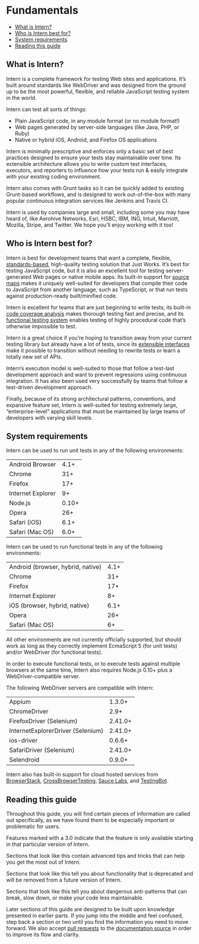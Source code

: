 # Fundamentals

<!-- vim-markdown-toc GFM -->
* [What is Intern?](#what-is-intern)
* [Who is Intern best for?](#who-is-intern-best-for)
* [System requirements](#system-requirements)
* [Reading this guide](#reading-this-guide)

<!-- vim-markdown-toc -->

## What is Intern?

Intern is a complete framework for testing Web sites and applications. It’s built around standards like WebDriver and was designed from the ground up to be the most powerful, flexible, and reliable JavaScript testing system in the world.

Intern can test all sorts of things:

-   Plain JavaScript code, in any module format (or no module format!)
-   Web pages generated by server-side languages (like Java, PHP, or Ruby)
-   Native or hybrid iOS, Android, and Firefox OS applications

Intern is minimally prescriptive and enforces only a basic set of best practices designed to ensure your tests stay maintainable over time. Its extensible architecture allows you to write custom test interfaces, executors, and reporters to influence how your tests run & easily integrate with your existing coding environment.

Intern also comes with Grunt tasks so it can be quickly added to existing Grunt-based workflows, and is designed to work out-of-the-box with many popular continuous integration services like Jenkins and Travis CI.

Intern is used by companies large and small, including some you may have heard of, like Aerohive Networks, Esri, HSBC, IBM, ING, Intuit, Marriott, Mozilla, Stripe, and Twitter. We hope you’ll enjoy working with it too!

## Who is Intern best for?

Intern is best for development teams that want a complete, flexible, [standards-based](http://www.w3.org/TR/webdriver/), high-quality testing solution that Just Works. It’s best for testing JavaScript code, but it is also an excellent tool for testing server-generated Web pages or native mobile apps. Its built-in support for [source maps](http://www.html5rocks.com/en/tutorials/developertools/sourcemaps/) makes it uniquely well-suited for developers that compile their code to JavaScript from another language, such as TypeScript, or that run tests against production-ready built/minified code.

Intern is excellent for teams that are just beginning to write tests; its built-in [code coverage analysis](https://theintern.github.io/intern/#reporter-lcov) makes thorough testing fast and precise, and its [functional testing system](https://theintern.github.io/intern/#writing-functional-test) enables testing of highly procedural code that’s otherwise impossible to test.

Intern is a great choice if you’re hoping to transition away from your current testing library but already have a lot of tests, since its [extensible interfaces](https://theintern.github.io/intern/#interface-overview) make it possible to transition without needing to rewrite tests or learn a totally new set of APIs.

Intern’s execution model is well-suited to those that follow a test-last development approach and want to prevent regressions using continuous integration. It has also been used very successfully by teams that follow a test-driven development approach.

Finally, because of its strong architectural patterns, conventions, and expansive feature set, Intern is well-suited for testing extremely large, “enterprise-level” applications that must be maintained by large teams of developers with varying skill levels.

## System requirements

Intern can be used to run unit tests in any of the following environments:

|                   |       |
|-------------------|-------|
| Android Browser   | 4.1+  |
| Chrome            | 31+   |
| Firefox           | 17+   |
| Internet Explorer | 9+    |
| Node.js           | 0.10+ |
| Opera             | 26+   |
| Safari (iOS)      | 6.1+  |
| Safari (Mac OS)   | 6.0+  |

Intern can be used to run functional tests in any of the following environments:

|                                   |      |
|-----------------------------------|------|
| Android (browser, hybrid, native) | 4.1+ |
| Chrome                            | 31+  |
| Firefox                           | 17+  |
| Internet Explorer                 | 8+   |
| iOS (browser, hybrid, native)     | 6.1+ |
| Opera                             | 26+  |
| Safari (Mac OS)                   | 6+   |

All other environments are not currently officially supported, but should work as long as they correctly implement EcmaScript 5 (for unit tests) and/or WebDriver (for functional tests).

In order to execute functional tests, or to execute tests against multiple browsers at the same time, Intern also requires Node.js 0.10+ plus a WebDriver-compatible server.

The following WebDriver servers are compatible with Intern:

|                                   |         |
|-----------------------------------|---------|
| Appium                            | 1.3.0+  |
| ChromeDriver                      | 2.9+    |
| FirefoxDriver (Selenium)          | 2.41.0+ |
| InternetExplorerDriver (Selenium) | 2.41.0+ |
| ios-driver                        | 0.6.6+  |
| SafariDriver (Selenium)           | 2.41.0+ |
| Selendroid                        | 0.9.0+  |

Intern also has built-in support for cloud hosted services from [BrowserStack](https://browserstack.com/), [CrossBrowserTesting](https://crossbrowsertesting.com/), [Sauce Labs](https://saucelabs.com/), and [TestingBot](https://testingbot.com/).

## Reading this guide

Throughout this guide, you will find certain pieces of information are called out specifically, as we have found them to be especially important or problematic for users.

Features marked with a <span class="versionBadge">3.0</span> indicate that the feature is only available starting in that particular version of Intern.

Sections that look like this contain advanced tips and tricks that can help you get the most out of Intern.

Sections that look like this tell you about functionality that is deprecated and will be removed from a future version of Intern.

Sections that look like this tell you about dangerous anti-patterns that can break, slow down, or make your code less maintainable.

Later sections of this guide are designed to be built upon knowledge presented in earlier parts. If you jump into the middle and feel confused, step back a section or two until you find the information you need to move forward. We also accept [pull requests](https://github.com/theintern/intern/pulls?q=is%3Aopen+label%3Adocumentation+is%3Apr) to the [documentation source](https://github.com/theintern/intern/tree/3.4/docs) in order to improve its flow and clarity.

